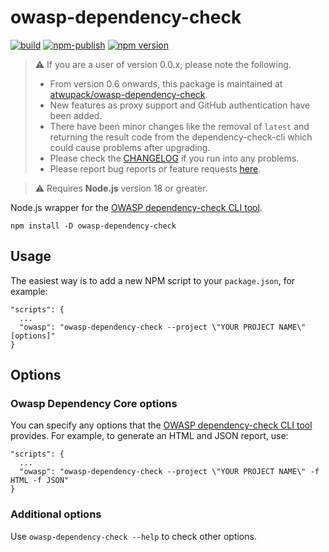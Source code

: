 # owasp-dependency-check

[![build](https://github.com/atwupack/owasp-dependency-check/actions/workflows/build.yml/badge.svg)](https://github.com/atwupack/owasp-dependency-check/actions/workflows/build.yml)
[![npm-publish](https://github.com/atwupack/owasp-dependency-check/actions/workflows/npm-publish.yml/badge.svg)](https://github.com/atwupack/owasp-dependency-check/actions/workflows/npm-publish.yml)
[![npm version](https://badge.fury.io/js/owasp-dependency-check.svg)](https://badge.fury.io/js/owasp-dependency-check)

> ⚠️ If you are a user of version 0.0.x, please note the following.
> - From version 0.6 onwards, this package is maintained at [atwupack/owasp-dependency-check](https://github.com/atwupack/owasp-dependency-check).
> - New features as proxy support and GitHub authentication have been added.
> - There have been minor changes like the removal of `latest` and returning the result code from the dependency-check-cli which could cause problems after upgrading.
> - Please check the [CHANGELOG](https://github.com/atwupack/owasp-dependency-check/blob/main/CHANGELOG.md) if you run into any problems.
> - Please report bug reports or feature requests [here](https://github.com/atwupack/owasp-dependency-check/issues). 

> ⚠️ Requires **Node.js** version 18 or greater.

Node.js wrapper for the [OWASP dependency-check CLI tool](https://dependency-check.github.io/DependencyCheck/).

```
npm install -D owasp-dependency-check
```

## Usage

The easiest way is to add a new NPM script to your `package.json`, for example:

```
"scripts": {
  ...
  "owasp": "owasp-dependency-check --project \"YOUR PROJECT NAME\" [options]"
}
```

## Options

### Owasp Dependency Core options

You can specify any options that the [OWASP dependency-check CLI tool](https://dependency-check.github.io/DependencyCheck/) provides. For example, to generate an HTML and JSON report, use:

```
"scripts": {
  ...
  "owasp": "owasp-dependency-check --project \"YOUR PROJECT NAME\" -f HTML -f JSON"
}
```

### Additional options

Use `owasp-dependency-check --help` to check other options.
